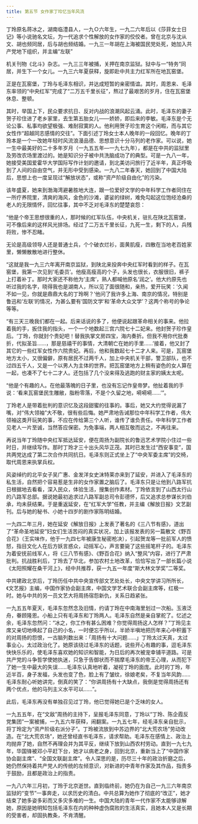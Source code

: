 ```yaml
---
title: 第五节 女作家丁玲忆当年风流
---
```


丁玲原名蒋冰之，湖南临澧县人，一九Ｏ六年生，一九二六年后以《莎菲女士日记》等小说驰名文坛，为一代追求个性解放的女作家的佼佼者。曾在北京与沈从文、胡也频同居，后与胡也频结婚。一九三一年胡在上海被国民党处死，她加入共产党地下组织，并主编“左联”

机关刊物《北斗》杂志。一九三三年被捕，关押在南京监狱。狱中与一“特务”同居，并生下一个女儿。一九三六年夏获释，旋即赴中共主力红军所在地瓦窑堡。

正是在瓦窑堡，丁玲与毛泽东相识，并达成短暂的亲密情谊。其时，周恩来、毛泽东率领的“中央红军”完成了“二万五千里长征”，熬过了最艰苦的岁月，住在瓦窑堡休息、整顿。

其时，举国上下，民众要求抗日、反对内战的浪潮风起云涌。此时，毛泽东的妻子贺子珍住进了老乡家里，去生第五胎女儿——娇娇，即后来的李敏。毛泽东是个无论公事、私事均欲望极强、难耐寂寞的人。他利用贺子珍生育这个闲暇，而与其它女性作“超越同志感情的交往”。下面引述丁玲女士本人晚年的一段回忆。晚年的丁玲本是一个一改她年轻时风流浪漫品德、思想意识十分马列的老作家。可以说，她一生中最美好的二十多年岁月（一九五五年—一九七九年），都是在中共的监狱里及劳改农场里渡过的。她是知识分子被中共洗脑成功了的典型。可是一九八一年，她接受美国爱霍华大学国际写作计划的邀请，到北美访问旅行了近半年，真正呼吸到了人间的自由空气，并无形中受到感染。一九八二年春天，她回到了中国大陆后，思想上也一度呈现过“解放状态”，或称“资产阶级自由化”的污染。

该年盛夏，她来到渤海湾避暑胜地大连，跟一位爱好文学的中年科学工作者同住在一所疗养院里，清爽的海风，金色的沙滩，婆娑的绿树，难免勾起这位饱经沧桑的老人的无限情怀，回忆往事，其中不乏对毛泽东的楚楚哀怨：

“他是个帝王思想很重的人，那时候的红军队伍，中央机关，驻扎在陕北瓦窑堡，可不像后来的这样风光排场。经过了二万五千里长征，九死一生，剩下的人，兵残将败，惨不忍睹。

无论是高级领导人还是普通士兵，个个破衣烂衫，面黄肌瘦，四散在当地老百姓家里，懒懒散散地进行整休。

“这就是我一九三六年离开南京监狱，到陕北来投奔中央红军时看到的样子。在瓦窑堡，我第一次见到‘毛委员’。他瘦高瘦高的个子，头发也很长，衣服很旧，裤子上打着补丁。那时大家还不称他为‘主席’，熟人都喊他原名‘润之’。他大约原先也听过我的名字，晓得我也是湖南人，所以见了面很随和，亲热，爱开玩笑：‘久闻不如一见，你就是鼎鼎大名的丁玲啊？’他问了我许多上海、南京的情况，特别是鲁迅和‘左联’的情况，为甚么要有‘国防文学’和‘革命大众文学’？这两个称号的争论等等。

“有三天三晚我们都在一起。后来话说的多了，他便说起跟革命相关的事来。他拉着我的手，扳住我的指头，一个一个地数起三宫六院七十二妃来。他封贺子珍作皇后。‘丁玲，你就封个贵妃吧！替我执掌文房四宝，海内奏折。但我不用你代批奏折，代拟圣旨……，那是慈禧干的事情，大清朝亡在她的手里……’接着，他又封了其它的一些红军女性作六院贵妃。再后，他和我数起七十二才人来。可是，瓦窑堡地方太小，又很偏僻，原有居民不过两千人，加上中央机关干部，警卫部队，也不过四五千人，又是一个以男人为主体的世界。把瓦窑堡地方上稍有姿色的女人算在一起，也凑不了七十二才人。还包括了几个没来得及逃跑的财主家的姨太太呢。

“他是个有趣的人。在他最落魄的日子里，也没有忘记作皇帝梦。他扯着我的手说：‘看来瓦窑堡民生雕敝，脂粉零落，不是个久留之地，嗬嗬嗬……’”。

丁玲老人是带着批判的意识忆及这段甜蜜的往事的。事后，她又大约觉得说漏了嘴，对“伟大领袖”大不敬，很有些后悔。她严肃地告诫那位中年科学工作者，伟大领袖这类开玩笑的事，不应在传给第三个人听，谁传了谁负责任。中年科学工作者见老人一片至诚，当然答应保密。为免事端，两人相互敬而远之，不再往来。

再说当年丁玲随中央红军抵达延安，便在周扬为副院长的鲁迅艺术学院小住过一些时日，并继续写作。那时丁玲才三十出头风华正茂。其时已发生过“西安事变”，国共两党达成了第二次合作共同抗日。毛泽东则正式坐上了“中央军委主席”的交椅，取代周恩来执掌兵权。

风姿绰约的北平女子吴广惠、金发洋女史沫特莱亦来到了延安，并进入了毛泽东的私生活，自然把个容易惹是生非的女作家置之脑后了。毛泽东只是让他到八路军抗日根据地去看看，深入民众，体验生活，搜集创作素材。丁玲依言到了山西太行山的八路军总部。据说她最初追求过八路军副总司令彭德怀，后又追求总参谋长刘伯承，均未获结果。于是重返延安，在“红军大学”任教，并主编《解放日报》文艺副刊。后与她的秘书、小她十四岁的剧作家陈明结婚。

一九四二年三月，她在延安《解放日报》上发表了著名的《三八节有感》，道出了“革命圣地延安”妇女们生活苦闷的真实状况，加上该报发表的另一篇散文《野百合花》（王实味作，他于一九四七年被康生秘密枪决），引起贺龙等一批前军人的愤怒，指目文化人在后方妖言惑众，动摇军心，声言要毙了这些摇笔杆子的。毛泽东为着安抚前线军人，将《三八节有感》、《野百合花》纳入“整风”内容，进行了严肃批判。抗战胜利后，丁玲去了华北，参加农村土地改革，恰恰写出了一部长篇小说《太阳照耀在桑干河上》，经中共推荐，获一九五一年度“斯大林文学奖”二等奖。

中共建政北京后，丁玲历任中共中央宣传部文艺处处长，中央文学讲习所所长，《文艺报》主编，中国作家协会副主席，中国文学艺术联合会副主席等，红极一时。她与中共的另一员文艺大将周扬宿怨新仇，关系日趋紧张。

一九五五年夏天，毛泽东忽然念及旧情，约请丁玲在中南海里划过一次船。玉液泛舟，眷顾隆恩。小船上只有毛泽东和丁玲两人。毛泽东自然是亲自掌舵了。忆述之余，毛泽东忽然问：“冰之，你工作有甚么困难？你觉得周扬这人怎样？”丁玲见主席又亲切地唤起了自己的小名，一时便忘乎所以，半娇半嗔地把历年来心中积蓄下的对周扬的怨恨，一古脑列数出来：「周扬有十大问题……」丁玲太过天真，太过事业心，太过政治化了。她原该绕过毛泽东的话题，说些开心有趣的事，逗毛泽东快快乐乐的，使毛泽东喜欢她的知识和智能，为日后的再次被宠幸铺平道路。可是共产党的斗争哲学使她执迷，只急于告御状而不揣摩毛泽东的帝王心理，从而犯下了她一生中最大的失误……毛泽东认真地听着，凝视丁玲的面庞。此时的丁玲，年近半百，身子发福，头发也变了色，脸上有了皱纹，徐娘老矣，不复当年风韵……毛泽东耐心听她讲完，倒真的笑了：“你讲周扬有十大缺点，我倒是觉得周扬还有两个优点，他的马列主义水平可以……”。

此后，毛泽东再没有单独召见过丁玲，他已觉得她已是个乏味的女人。

一九五五年，在“文敌”周扬的主持下，呈报毛泽东同意，丁玲以“丁玲、陈企霞反党集团”一案被捕，一九五六年获释，闹翻案。一九五七年，经毛泽东亲自批示，将丁玲定为“资产阶级右派分子”。丁玲被流放到中苏边界的“北大荒农场”劳动改造。在“北大荒农场”，她还曾经直书毛泽东，请求帮助。毛泽东在感情上、政治上均抛弃了她，自然不再理会并为其平反，继续下放到山西农村劳动。直到一九七九年，华国锋被邓小平赶下台，她才以病老之身，回到北京，重新当上了“中国作家协会副主席”、“全国文联副主席”。令人深思的是，历尽三十年的政治折磨之后，她仍然保持着共产党人的传统的左倾意识，对新进的中青年作家及其作品，指责多于鼓励，且都是政治上的指责。

一九八六年三月初，丁玲于北京逝世。直到临终前，她仍在为自己一九三六年南京监狱的“变节”一事奔走，以求历史的清白。中共总算为她作了彻底的“改正”，她才结束了她多姿多彩而又多灾多难的一生。中国大陆的青年一代作家不太能够谅解她，原因是她明知包括毛泽东在内的种种虚伪腐败的生活真实，且她本人又是长期的受害者，却固执教条，不肯清醒。
